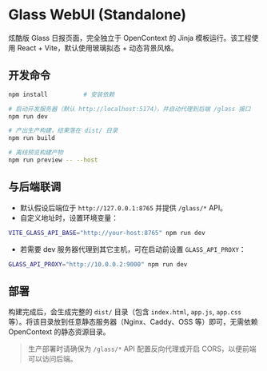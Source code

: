 # Glass WebUI (Standalone)

炫酷版 Glass 日报页面，完全独立于 OpenContext 的 Jinja 模板运行。该工程使用 React + Vite，默认使用玻璃拟态 + 动态背景风格。

## 开发命令

```bash
npm install          # 安装依赖

# 启动开发服务器（默认 http://localhost:5174），并自动代理到后端 /glass 接口
npm run dev

# 产出生产构建，结果落在 dist/ 目录
npm run build

# 离线预览构建产物
npm run preview -- --host
```

## 与后端联调

- 默认假设后端位于 `http://127.0.0.1:8765` 并提供 `/glass/*` API。
- 自定义地址时，设置环境变量：

```bash
VITE_GLASS_API_BASE="http://your-host:8765" npm run dev
```

- 若需要 dev 服务器代理到其它主机，可在启动前设置 `GLASS_API_PROXY`：

```bash
GLASS_API_PROXY="http://10.0.0.2:9000" npm run dev
```

## 部署

构建完成后，会生成完整的 `dist/` 目录（包含 `index.html`, `app.js`, `app.css` 等）。将该目录放到任意静态服务器（Nginx、Caddy、OSS 等）即可，无需依赖 OpenContext 的静态资源目录。

> 生产部署时请确保为 `/glass/*` API 配置反向代理或开启 CORS，以便前端可以访问后端。
